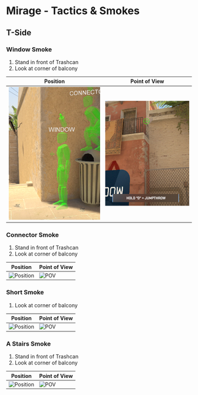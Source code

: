 # Mirage - Tactics & Smokes

## T-Side

### Window Smoke

1. Stand in front of Trashcan
2. Look at corner of balcony

| Position | Point of View |
|----------|---------------|
| ![Position](./assets/img/de_mirage_window_pos.png) | ![POV](./assets/img/de_mirage_window_pov.png) |

### Connector Smoke

1. Stand in front of Trashcan
2. Look at corner of balcony

| Position | Point of View |
|----------|---------------|
| ![Position](./assets/img/de_mirage_connector_pos.png) | ![POV](./assets/img/de_mirage_connector_pov.png) |

### Short Smoke

1. Look at corner of balcony

| Position | Point of View |
|----------|---------------|
| ![Position](./assets/img/de_mirage_short_pos.png) | ![POV](./assets/img/de_mirage_short_pov.png) |

### A Stairs Smoke

1. Stand in front of Trashcan
2. Look at corner of balcony

| Position | Point of View |
|----------|---------------|
| ![Position](./assets/img/de_mirage_stairs_pos.png) | ![POV](./assets/img/de_mirage_stairs_pov.png) |